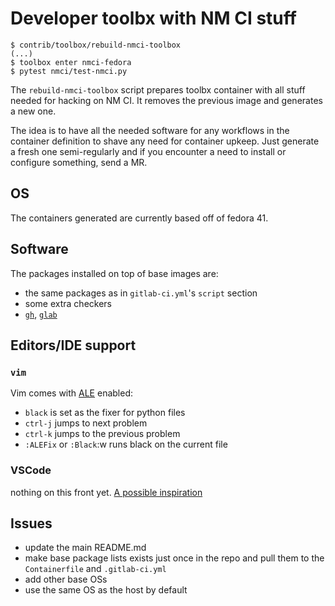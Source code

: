 # Developer toolbx with NM CI stuff

```
$ contrib/toolbox/rebuild-nmci-toolbox
(...)
$ toolbox enter nmci-fedora
$ pytest nmci/test-nmci.py
```

The `rebuild-nmci-toolbox` script prepares toolbx container with all stuff
needed for hacking on NM CI. It removes the previous image and generates a new
one.

The idea is to have all the needed software for any workflows in the container
definition to shave any need for container upkeep. Just generate a fresh one
semi-regularly and if you encounter a need to install or configure something,
send a MR.

## OS

The containers generated are currently based off of fedora 41.

## Software

The packages installed on top of base images are:
  * the same packages as in `gitlab-ci.yml`'s `script` section
  * some extra checkers
  * [`gh`](https://cli.github.com/), [`glab`](https://gitlab.com/gitlab-org/cli)

## Editors/IDE support

### `vim`

Vim comes with [ALE](https://github.com/dense-analysis/ale) enabled:
  * `black` is set as the fixer for python files
  * `ctrl-j` jumps to next problem
  * `ctrl-k` jumps to the previous problem
  * `:ALEFix` or `:Black`:w runs black on the current file

### VSCode

nothing on this front yet. [A possible inspiration](https://www.cogitri.dev/posts/12-fedora-toolbox/#hooking-it-up-with-vscode)

## Issues

* update the main README.md
* make base package lists exists just once in the repo and pull them to the `Containerfile` and `.gitlab-ci.yml`
* add other base OSs
* use the same OS as the host by default

